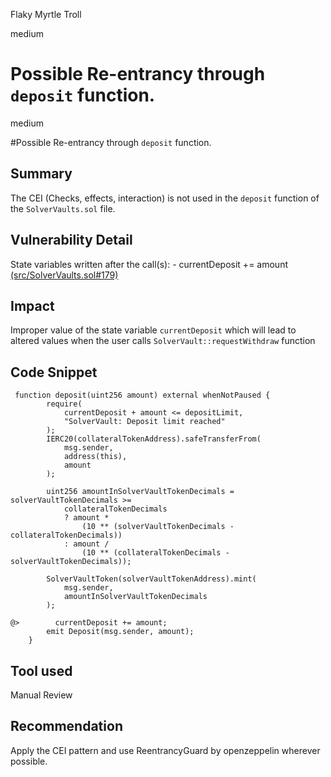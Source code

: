 Flaky Myrtle Troll

medium

# Possible Re-entrancy through `deposit` function.

medium

#Possible Re-entrancy through `deposit` function.

## Summary
The CEI (Checks, effects, interaction) is not used in the `deposit` function of the `SolverVaults.sol` file.

## Vulnerability Detail
State variables written after the call(s):
        - currentDeposit += amount [(src/SolverVaults.sol#179)](https://github.com/sherlock-audit/2023-12-symm-io/blob/main/solver-vaults/contracts/SolverVaults.sol#L179C34-L179C34)

## Impact
Improper value of the state variable `currentDeposit` which will lead to altered values when the user calls `SolverVault::requestWithdraw` function

## Code Snippet
```solidity
 function deposit(uint256 amount) external whenNotPaused {
        require(
            currentDeposit + amount <= depositLimit,
            "SolverVault: Deposit limit reached"
        );
        IERC20(collateralTokenAddress).safeTransferFrom(
            msg.sender,
            address(this),
            amount
        );
        
        uint256 amountInSolverVaultTokenDecimals = solverVaultTokenDecimals >=
            collateralTokenDecimals
            ? amount *
                (10 ** (solverVaultTokenDecimals - collateralTokenDecimals))
            : amount /
                (10 ** (collateralTokenDecimals - solverVaultTokenDecimals));

        SolverVaultToken(solverVaultTokenAddress).mint(
            msg.sender,
            amountInSolverVaultTokenDecimals
        );

@>        currentDeposit += amount;
        emit Deposit(msg.sender, amount);
    }
```

## Tool used

Manual Review

## Recommendation
Apply the CEI pattern and use ReentrancyGuard by openzeppelin wherever possible.
